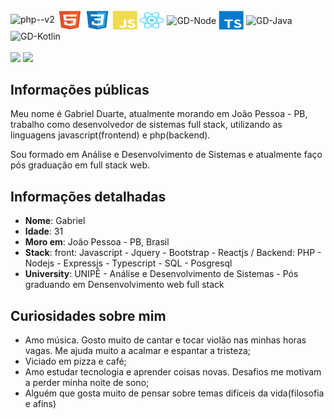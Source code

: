 
<div style="display: inline_block"><br>

   <img width="40" height="30" src="https://img.icons8.com/nolan/64/php--v2.png" alt="php--v2"/>
  <img align="center" alt="GD-HTML" height="30" width="40" src="https://raw.githubusercontent.com/devicons/devicon/master/icons/html5/html5-original.svg">
  <img align="center" alt="GD-CSS" height="30" width="40" src="https://raw.githubusercontent.com/devicons/devicon/master/icons/css3/css3-original.svg">
  <img align="center" alt="GD-Js" height="30" width="40" src="https://raw.githubusercontent.com/devicons/devicon/master/icons/javascript/javascript-plain.svg">
  <img align="center" alt="GD-React" height="30" width="40" src="https://raw.githubusercontent.com/devicons/devicon/master/icons/react/react-original.svg">
  <img align="center" alt="GD-Node" height="30" width="40" src="https://cdn.jsdelivr.net/gh/devicons/devicon@latest/icons/nodejs/nodejs-plain-wordmark.svg" />
  <img align="center" alt="GD-Ts" height="30" width="40" src="https://raw.githubusercontent.com/devicons/devicon/master/icons/typescript/typescript-plain.svg">
  <img align="center" alt="GD-Java" height="30" width="40" src="https://cdn.jsdelivr.net/gh/devicons/devicon@latest/icons/java/java-original.svg" />
  <img align="center" alt="GD-Kotlin" height="30" width="40" src="https://cdn.jsdelivr.net/gh/devicons/devicon@latest/icons/kotlin/kotlin-original.svg" />
          
  
         
          
 
</div>
<br>
  
<div> 
  <a href = "mailto:gduarter21@gmail.com"><img src="https://img.shields.io/badge/-Gmail-%23333?style=for-the-badge&logo=gmail&logoColor=white" target="_blank"></a>
  <a href="https://www.linkedin.com/in/gabrieldramos" target="_blank"><img src="https://img.shields.io/badge/-LinkedIn-%230077B5?style=for-the-badge&logo=linkedin&logoColor=white" target="_blank"></a> 
</div>


## Informações públicas

Meu nome é Gabriel Duarte, atualmente morando em João Pessoa - PB, trabalho como desenvolvedor de sistemas full stack, utilizando as linguagens javascript(frontend) e php(backend).

Sou formado em Análise e Desenvolvimento de Sistemas e atualmente faço pós graduação em full stack web.

## Informações detalhadas

* **Nome**: Gabriel
* **Idade**: 31
* **Moro em**: João Pessoa - PB, Brasil
* **Stack**: front: Javascript - Jquery - Bootstrap - Reactjs / Backend: PHP - Nodejs - Expressjs - Typescript - SQL - Posgresql
* **University**: UNIPÊ - Análise e Desenvolvimento de Sistemas - Pós graduando em Densenvolvimento web full stack

## Curiosidades sobre mim

* Amo música. Gosto muito de cantar e tocar violão nas minhas horas vagas. Me ajuda muito a acalmar e espantar a tristeza;
* Viciado em pizza e café;
* Amo estudar tecnologia e aprender coisas novas. Desafios me motivam a perder minha noite de sono;
* Alguém que gosta muito de pensar sobre temas difíceis da vida(filosofia e afins)
